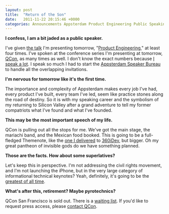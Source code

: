 ```yaml
---
layout: post
title:  "Return of the Son"
date:   2011-11-22 20:15:46 +0000
categories: Announcements Appsterdam Product Engineering Public Speaking QCon
---
```



<strong>I confess, I am a bit jaded as a public speaker.</strong>



I've given <a href="http://www.readwriteweb.com/enterprise/2011/09/app-genius-mike-lee-talks-prod.php">the talk</a> I'm presenting tomorrow, "<a href="http://www.infoq.com/presentations/Product-Engineering">Product Engineering</a>," at least four times. I've spoken at the conference series I'm presenting at tomorrow, <a href="http://www.infoq.com/presentations/Making-Apps-That-Dont-Suck">QCon</a>, as many times as well. I don't know the exact numbers because <a href="http://lanyrd.com/profile/bmf/past/">I speak a lot</a>. I speak so much I had to start the <a href="http://www.youtube.com/watch?v=6Jidkf7RggU">Appsterdam Speaker Bureau</a> to handle all the overlapping invitations. 



<strong>I'm nervous for tomorrow like it's the first time.</strong>



The importance and complexity of Appsterdam makes every job I've had, every product I've built, every team I've led, seem like practice stones along the road of destiny. So it is with my speaking career and the symbolism of my returning to Silicon Valley after a grand adventure to tell my former compatriots what I've found and what I've founded.



<strong>This may be the most important speech of my life.</strong>



QCon is pulling out all the stops for me. We've got the main stage, the mariachi band, and the Mexican food booked. This is going to be a full-fledged Themenote, like the <a href="http://www.tuaw.com/2011/09/13/360idev-mike-lee-talks-about-mariachi-project-engineering-and/">one I delivered<a> to <a href="http://360idev.com/">360iDev<a>, but bigger. Oh my great pantheon of invisible gods do we have something planned.



<strong>Those are the facts. How about some superlatives?</strong>



Let's keep this in perspective. I'm not addressing the civil rights movement, and I'm not launching the iPhone, but in the very large category of informational technical keynotes? Yeah, definitely, it's going to be the <a href="http://www.youtube.com/watch?v=GcnTU746Bhs">greatest of all time</a>.



<strong>What's after this, retirement? Maybe pyrotechnics?</strong>



QCon San Francisco is sold out. There is a <a href="https://docs.google.com/spreadsheet/viewform?pli=1&formkey=dGtBUlZPcmdRZEQ1dURwbFBjbk1qRnc6MQ#gid=0">waiting list</a>. If you'd like to request press access, please <a href="mailto:qcon@infoq.com?subject=Press%20Access%20to%20Mike%20Lee's%20Keynote">contact QCon</a>.


